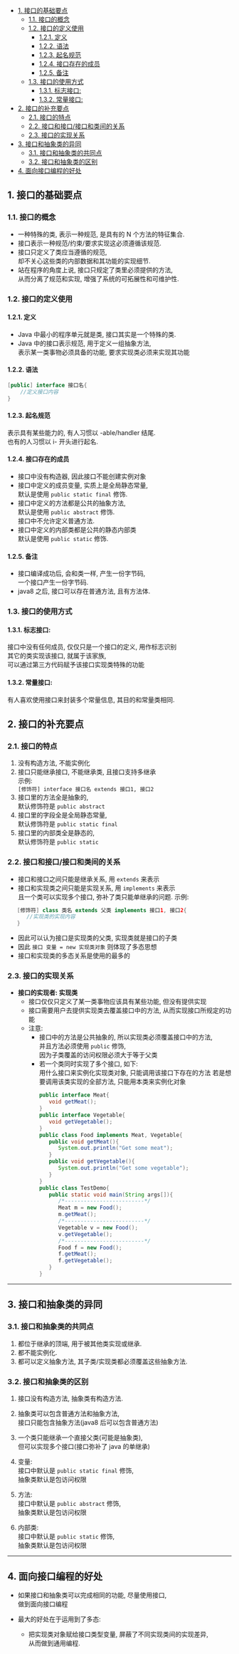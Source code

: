 <!-- TOC -->

- [1. 接口的基础要点](#1-接口的基础要点)
  - [1.1. 接口的概念](#11-接口的概念)
  - [1.2. 接口的定义使用](#12-接口的定义使用)
    - [1.2.1. 定义](#121-定义)
    - [1.2.2. 语法](#122-语法)
    - [1.2.3. 起名规范](#123-起名规范)
    - [1.2.4. 接口存在的成员](#124-接口存在的成员)
    - [1.2.5. 备注](#125-备注)
  - [1.3. 接口的使用方式](#13-接口的使用方式)
    - [1.3.1. 标志接口:](#131-标志接口)
    - [1.3.2. 常量接口:](#132-常量接口)
- [2. 接口的补充要点](#2-接口的补充要点)
  - [2.1. 接口的特点](#21-接口的特点)
  - [2.2. 接口和接口/接口和类间的关系](#22-接口和接口接口和类间的关系)
  - [2.3. 接口的实现关系](#23-接口的实现关系)
- [3. 接口和抽象类的异同](#3-接口和抽象类的异同)
  - [3.1. 接口和抽象类的共同点](#31-接口和抽象类的共同点)
  - [3.2. 接口和抽象类的区别](#32-接口和抽象类的区别)
- [4. 面向接口编程的好处](#4-面向接口编程的好处)

<!-- /TOC -->

## 1. 接口的基础要点

### 1.1. 接口的概念
- 一种特殊的类, 表示一种规范, 是具有的 N 个方法的特征集合.
- 接口表示一种规范/约束/要求实现这必须遵循该规范.
- 接口只定义了类应当遵循的规范,  
  却不关心这些类的内部数据和其功能的实现细节.
- 站在程序的角度上说, 接口只规定了类里必须提供的方法,  
  从而分离了规范和实现, 增强了系统的可拓展性和可维护性.

### 1.2. 接口的定义使用

#### 1.2.1. 定义  
  - Java 中最小的程序单元就是类, 接口其实是一个特殊的类.
  - Java 中的接口表示规范, 用于定义一组抽象方法,   
    表示某一类事物必须具备的功能, 要求实现类必须来实现其功能  

#### 1.2.2. 语法  
  ```java
  [public] interface 接口名{
      //定义接口内容
  }
  ```

#### 1.2.3. 起名规范  
  表示具有某些能力的, 有人习惯以 -able/handler 结尾.  
  也有的人习惯以 i- 开头进行起名.

#### 1.2.4. 接口存在的成员  
  - 接口中没有构造器, 因此接口不能创建实例对象
  - 接口中定义的成员变量, 实质上是全局静态常量,  
    默认是使用 `public static final` 修饰.
  - 接口中定义的方法都是公共的抽象方法,  
    默认是使用 `public abstract` 修饰.  
    接口中不允许定义普通方法.
  - 接口中定义的内部类都是公共的静态内部类  
    默认是使用 `public static` 修饰.

#### 1.2.5. 备注  
  - 接口编译成功后, 会和类一样, 产生一份字节码,  
  一个接口产生一份字节码.    
  - java8 之后, 接口可以存在普通方法, 且有方法体.

### 1.3. 接口的使用方式

#### 1.3.1. 标志接口:  
  接口中没有任何成员, 仅仅只是一个接口的定义, 用作标志识别  
  其它的类实现该接口, 就属于该家族,  
  可以通过第三方代码赋予该接口实现类特殊的功能

#### 1.3.2. 常量接口:  
  有人喜欢使用接口来封装多个常量信息, 其目的和常量类相同.


## 2. 接口的补充要点

### 2.1. 接口的特点
1. 没有构造方法, 不能实例化
2. 接口只能继承接口, 不能继承类, 且接口支持多继承  
   示例:  
   `[修饰符] interface 接口名 extends 接口1, 接口2`
3. 接口里的方法全是抽象的,  
   默认修饰符是 `public abstract`
4. 接口里的字段全是全局静态常量,  
   默认修饰符是 `public static final`
5. 接口里的内部类全是静态的,  
   默认修饰符是 `public static`

### 2.2. 接口和接口/接口和类间的关系
- 接口和接口之间只能是继承关系, 用 `extends` 来表示
- 接口和实现类之间只能是实现关系, 用 `implements` 来表示  
  且一个类可以实现多个接口, 弥补了类只能单继承的问题.
  示例:  
```java
   [修饰符] class 类名 extends 父类 implements 接口1, 接口2{
      //实现类的实现内容
   }
```
- 因此可以认为接口是实现类的父类, 实现类就是接口的子类  
- 因此 `接口 变量 = new 实现类对象` 则体现了多态思想  
- 接口和实现类的多态关系是使用的最多的

### 2.3. 接口的实现关系
- **接口的实现者: 实现类**
  - 接口仅仅只定义了某一类事物应该具有某些功能, 但没有提供实现
  - 接口需要用户去提供实现类去覆盖接口中的方法, 从而实现接口所规定的功能
  - 注意:  
    - 接口中的方法是公共抽象的, 所以实现类必须覆盖接口中的方法,  
    并且方法必须使用 `public` 修饰,   
    因为子类覆盖的访问权限必须大于等于父类
    - 若一个类同时实现了多个接口, 如下:  
      用什么接口来实例化实现类对象, 只能调用该接口下存在的方法
      若是想要调用该类实现的全部方法, 只能用本类来实例化对象
      ```java
      public interface Meat{
         void getMeat();
      }
      public interface Vegetable{
         void getVegetable();
      }
      public class Food implements Meat, Vegetable{
         public void getMeat(){
            System.out.println("Get some meat");
         }
         public void getVegetable(){
            System.out.println("Get some vegetable");
         }
      }
      public class TestDemo{
         public static void main(String args[]){
            /*-------------------------*/
            Meat m = new Food();
            m.getMeat();
            /*-------------------------*/
            Vegetable v = new Food();
            v.getVegetable();
            /*-------------------------*/
            Food f = new Food();
            f.getMeat();
            f.getVegetable();
         }
      }
      ```
****

## 3. 接口和抽象类的异同

### 3.1. 接口和抽象类的共同点
1. 都位于继承的顶端, 用于被其他类实现或继承.
2. 都不能实例化.
3. 都可以定义抽象方法, 其子类/实现类都必须覆盖这些抽象方法.

### 3.2. 接口和抽象类的区别
1. 接口没有构造方法, 抽象类有构造方法.

2. 抽象类可以包含普通方法和抽象方法,  
   接口只能包含抽象方法(java8 后可以包含普通方法)

3. 一个类只能继承一个直接父类(可能是抽象类),  
   但可以实现多个接口(接口弥补了 java 的单继承)

4. 变量:  
   接口中默认是 `public static final` 修饰,  
   抽象类默认是包访问权限

5. 方法:  
   接口中默认是 `public abstract` 修饰,  
   抽象类默认是包访问权限

6. 内部类:  
   接口中默认是 `public static` 修饰,  
   抽象类默认是包访问权限

****

## 4. 面向接口编程的好处  
- 如果接口和抽象类可以完成相同的功能, 尽量使用接口,  
   做到面向接口编程

- 最大的好处在于运用到了多态:  
  - 把实现类对象赋给接口类型变量, 屏蔽了不同实现类间的实现差异,   
  从而做到通用编程.